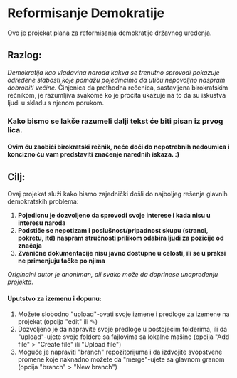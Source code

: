 # Reformisanje Demokratije
Ovo je projekat plana za reformisanja demokratije državnog uređenja.

## Razlog:
_Demokratija kao vladavina naroda kakva se trenutno sprovodi pokazuje određene slabosti koje pomažu pojedincima da utiču nepovoljno naspram dobrobiti većine._
Činjenica da prethodna rečenica, sastavljena birokratskim rečnikom, je razumljiva svakome ko je pročita ukazuje na to da su iskustva ljudi u skladu s njenom porukom.

### Kako bismo se lakše razumeli dalji tekst će biti pisan iz prvog lica.
#### Ovim ću zaobići birokratski rečnik, neće doći do nepotrebnih nedoumica i koncizno ću vam predstaviti značenje narednih iskaza. :)

## Cilj:
Ovaj projekat služi kako bismo zajednički došli do najboljeg rešenja glavnih demokratskih problema:
  1) **Pojedicnu je dozvoljeno da sprovodi svoje interese i kada nisu u interesu naroda**
  2) **Podstiče se nepotizam i poslušnost/pripadnost skupu (stranci, pokretu, itd) naspram stručnosti prilikom odabira ljudi za pozicije od značaja**
  3) **Zvanične dokumentacije nisu javno dostupne u celosti, ili se u praksi ne primenjuju tačke po njima**
  

_Originalni autor je anoniman, ali svako može da doprinese unapređenju projekta._

#### Uputstvo za izemenu i dopunu:
  1) Možete slobodno "upload"-ovati svoje izmene i predloge za izemene na projekat (opcija "edit" ili ✎)
  2) Dozvoljeno je da napravite svoje predloge u postojećim folderima, ili da "upload"-ujete svoje foldere sa fajlovima sa lokalne mašine (opcija "Add file" > "Create file" ili "Upload file")
  3) Moguće je napraviti "branch" repozitorijuma i da izdvojite svopstvene promene koje naknadno možete da "merge"-ujete sa glavnom granom (opcija "branch" > "New branch")
